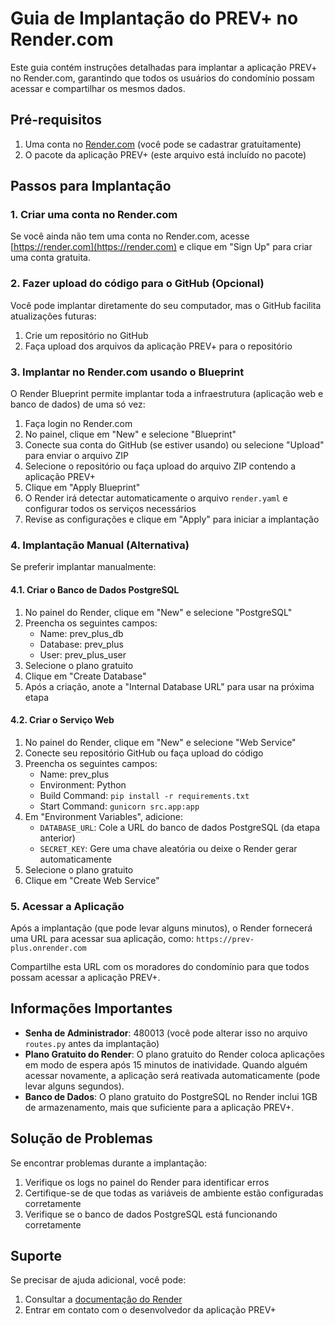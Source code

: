 # Guia de Implantação do PREV+ no Render.com

Este guia contém instruções detalhadas para implantar a aplicação PREV+ no Render.com, garantindo que todos os usuários do condomínio possam acessar e compartilhar os mesmos dados.

## Pré-requisitos

1. Uma conta no [Render.com](https://render.com) (você pode se cadastrar gratuitamente)
2. O pacote da aplicação PREV+ (este arquivo está incluído no pacote)

## Passos para Implantação

### 1. Criar uma conta no Render.com

Se você ainda não tem uma conta no Render.com, acesse [https://render.com](https://render.com) e clique em "Sign Up" para criar uma conta gratuita.

### 2. Fazer upload do código para o GitHub (Opcional)

Você pode implantar diretamente do seu computador, mas o GitHub facilita atualizações futuras:

1. Crie um repositório no GitHub
2. Faça upload dos arquivos da aplicação PREV+ para o repositório

### 3. Implantar no Render.com usando o Blueprint

O Render Blueprint permite implantar toda a infraestrutura (aplicação web e banco de dados) de uma só vez:

1. Faça login no Render.com
2. No painel, clique em "New" e selecione "Blueprint"
3. Conecte sua conta do GitHub (se estiver usando) ou selecione "Upload" para enviar o arquivo ZIP
4. Selecione o repositório ou faça upload do arquivo ZIP contendo a aplicação PREV+
5. Clique em "Apply Blueprint"
6. O Render irá detectar automaticamente o arquivo `render.yaml` e configurar todos os serviços necessários
7. Revise as configurações e clique em "Apply" para iniciar a implantação

### 4. Implantação Manual (Alternativa)

Se preferir implantar manualmente:

#### 4.1. Criar o Banco de Dados PostgreSQL

1. No painel do Render, clique em "New" e selecione "PostgreSQL"
2. Preencha os seguintes campos:
   - Name: prev_plus_db
   - Database: prev_plus
   - User: prev_plus_user
3. Selecione o plano gratuito
4. Clique em "Create Database"
5. Após a criação, anote a "Internal Database URL" para usar na próxima etapa

#### 4.2. Criar o Serviço Web

1. No painel do Render, clique em "New" e selecione "Web Service"
2. Conecte seu repositório GitHub ou faça upload do código
3. Preencha os seguintes campos:
   - Name: prev_plus
   - Environment: Python
   - Build Command: `pip install -r requirements.txt`
   - Start Command: `gunicorn src.app:app`
4. Em "Environment Variables", adicione:
   - `DATABASE_URL`: Cole a URL do banco de dados PostgreSQL (da etapa anterior)
   - `SECRET_KEY`: Gere uma chave aleatória ou deixe o Render gerar automaticamente
5. Selecione o plano gratuito
6. Clique em "Create Web Service"

### 5. Acessar a Aplicação

Após a implantação (que pode levar alguns minutos), o Render fornecerá uma URL para acessar sua aplicação, como:
`https://prev-plus.onrender.com`

Compartilhe esta URL com os moradores do condomínio para que todos possam acessar a aplicação PREV+.

## Informações Importantes

- **Senha de Administrador**: 480013 (você pode alterar isso no arquivo `routes.py` antes da implantação)
- **Plano Gratuito do Render**: O plano gratuito do Render coloca aplicações em modo de espera após 15 minutos de inatividade. Quando alguém acessar novamente, a aplicação será reativada automaticamente (pode levar alguns segundos).
- **Banco de Dados**: O plano gratuito do PostgreSQL no Render inclui 1GB de armazenamento, mais que suficiente para a aplicação PREV+.

## Solução de Problemas

Se encontrar problemas durante a implantação:

1. Verifique os logs no painel do Render para identificar erros
2. Certifique-se de que todas as variáveis de ambiente estão configuradas corretamente
3. Verifique se o banco de dados PostgreSQL está funcionando corretamente

## Suporte

Se precisar de ajuda adicional, você pode:

1. Consultar a [documentação do Render](https://render.com/docs)
2. Entrar em contato com o desenvolvedor da aplicação PREV+
